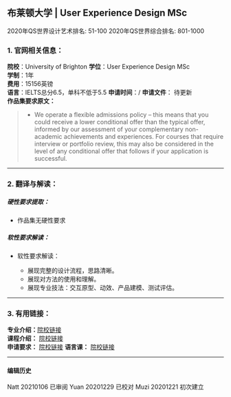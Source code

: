 ## 布莱顿大学 | User Experience Design MSc

2020年QS世界设计艺术排名: 51-100
2020年QS世界综合排名: 801-1000

### 1. 官网相关信息：

**院校**：University of Brighton
**学位**：User Experience Design MSc  
**学制**：1年  
**费用**：15156英镑  
**语言**：IELTS总分6.5，单科不低于5.5
**申请时间**：/
**申请文件**： 待更新  
**作品集要求原文：**

> - We operate a flexible admissions policy – this means that you could receive a lower conditional offer than the typical offer, informed by our assessment of your complementary non-academic achievements and experiences. For courses that require interview or portfolio review, this may also be considered in the level of any conditional offer that follows if your application is successful.   

---


### 2. 翻译与解读：

##### 硬性要求提取：
- 作品集无硬性要求  



##### 软性要求解读：
- 软性要求解读：

  - 展现完整的设计流程，思路清晰。
  - 展现对方法的使用和理解。
  - 展现专业技法：交互原型、动效、产品建模、测试评估。

---


### 3. 有用链接：

**专业介绍：**[院校链接](https://www.brighton.ac.uk/courses/study/user-experience-design-msc-pgcert-pgdip.aspx)  
**课程介绍：** [院校链接](https://www.brighton.ac.uk/courses/study/user-experience-design-msc-pgcert-pgdip.aspx)  
**申请要求：** [院校链接](https://www.brighton.ac.uk/courses/study/user-experience-design-msc-pgcert-pgdip.aspx)
**语言课：** [院校链接](https://www.brighton.ac.uk/international/study-with-us/courses-and-qualifications/brighton-language-institute/index.aspx)





---


#### 编辑历史
Natt 20210106 已审阅
Yuan 20201229 已校对
Muzi 20201221 初次建立
